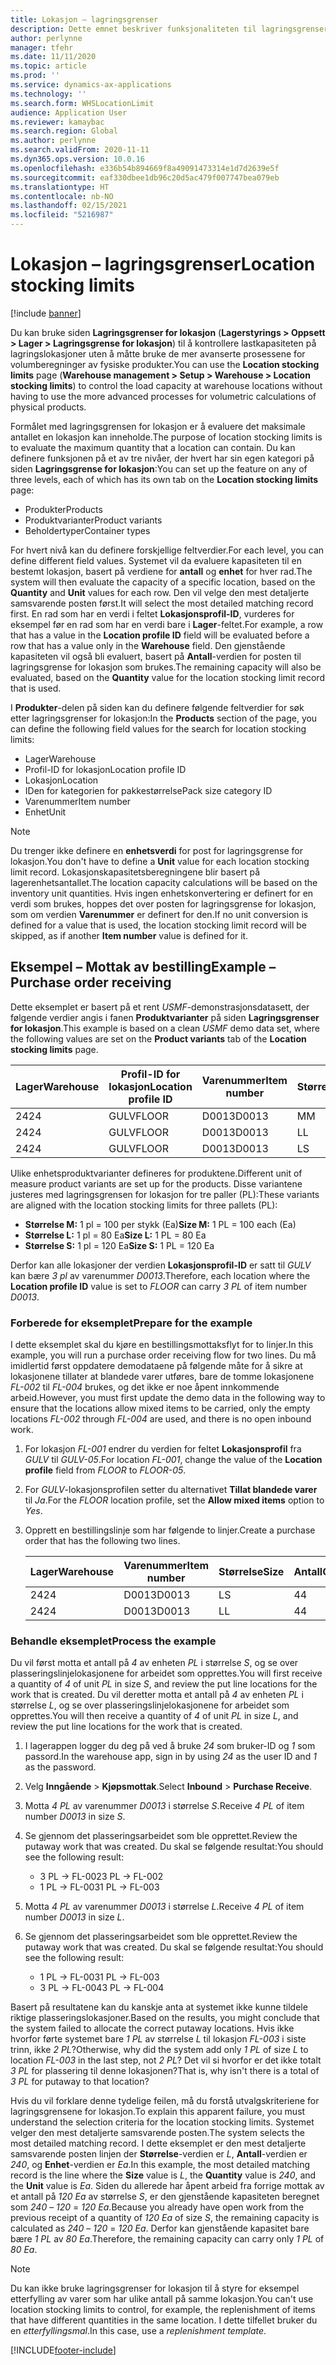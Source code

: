 ```yaml
---
title: Lokasjon – lagringsgrenser
description: Dette emnet beskriver funksjonaliteten til lagringsgrenser for lokasjon.
author: perlynne
manager: tfehr
ms.date: 11/11/2020
ms.topic: article
ms.prod: ''
ms.service: dynamics-ax-applications
ms.technology: ''
ms.search.form: WHSLocationLimit
audience: Application User
ms.reviewer: kamaybac
ms.search.region: Global
ms.author: perlynne
ms.search.validFrom: 2020-11-11
ms.dyn365.ops.version: 10.0.16
ms.openlocfilehash: e336b54b894669f8a49091473314e1d7d2639e5f
ms.sourcegitcommit: eaf330dbee1db96c20d5ac479f007747bea079eb
ms.translationtype: HT
ms.contentlocale: nb-NO
ms.lasthandoff: 02/15/2021
ms.locfileid: "5216987"
---
```

# <a name="location-stocking-limits"></a><span data-ttu-id="acca2-103">Lokasjon – lagringsgrenser</span><span class="sxs-lookup"><span data-stu-id="acca2-103">Location stocking limits</span></span>

[!include [banner](../includes/banner.md)]

<span data-ttu-id="acca2-104">Du kan bruke siden **Lagringsgrenser for lokasjon** (**Lagerstyrings \> Oppsett \> Lager \> Lagringsgrense for lokasjon**) til å kontrollere lastkapasiteten på lagringslokasjoner uten å måtte bruke de mer avanserte prosessene for volumberegninger av fysiske produkter.</span><span class="sxs-lookup"><span data-stu-id="acca2-104">You can use the **Location stocking limits** page (**Warehouse management \> Setup \> Warehouse \> Location stocking limits**) to control the load capacity at warehouse locations without having to use the more advanced processes for volumetric calculations of physical products.</span></span>

<span data-ttu-id="acca2-105">Formålet med lagringsgrensen for lokasjon er å evaluere det maksimale antallet en lokasjon kan inneholde.</span><span class="sxs-lookup"><span data-stu-id="acca2-105">The purpose of location stocking limits is to evaluate the maximum quantity that a location can contain.</span></span> <span data-ttu-id="acca2-106">Du kan definere funksjonen på et av tre nivåer, der hvert har sin egen kategori på siden **Lagringsgrense for lokasjon**:</span><span class="sxs-lookup"><span data-stu-id="acca2-106">You can set up the feature on any of three levels, each of which has its own tab on the **Location stocking limits** page:</span></span>

- <span data-ttu-id="acca2-107">Produkter</span><span class="sxs-lookup"><span data-stu-id="acca2-107">Products</span></span>
- <span data-ttu-id="acca2-108">Produktvarianter</span><span class="sxs-lookup"><span data-stu-id="acca2-108">Product variants</span></span>
- <span data-ttu-id="acca2-109">Beholdertyper</span><span class="sxs-lookup"><span data-stu-id="acca2-109">Container types</span></span>

<span data-ttu-id="acca2-110">For hvert nivå kan du definere forskjellige feltverdier.</span><span class="sxs-lookup"><span data-stu-id="acca2-110">For each level, you can define different field values.</span></span> <span data-ttu-id="acca2-111">Systemet vil da evaluere kapasiteten til en bestemt lokasjon, basert på verdiene for **antall** og **enhet** for hver rad.</span><span class="sxs-lookup"><span data-stu-id="acca2-111">The system will then evaluate the capacity of a specific location, based on the **Quantity** and **Unit** values for each row.</span></span> <span data-ttu-id="acca2-112">Den vil velge den mest detaljerte samsvarende posten først.</span><span class="sxs-lookup"><span data-stu-id="acca2-112">It will select the most detailed matching record first.</span></span> <span data-ttu-id="acca2-113">En rad som har en verdi i feltet **Lokasjonsprofil-ID**, vurderes for eksempel før en rad som har en verdi bare i **Lager**-feltet.</span><span class="sxs-lookup"><span data-stu-id="acca2-113">For example, a row that has a value in the **Location profile ID** field will be evaluated before a row that has a value only in the **Warehouse** field.</span></span> <span data-ttu-id="acca2-114">Den gjenstående kapasiteten vil også bli evaluert, basert på **Antall**-verdien for posten til lagringsgrense for lokasjon som brukes.</span><span class="sxs-lookup"><span data-stu-id="acca2-114">The remaining capacity will also be evaluated, based on the **Quantity** value for the location stocking limit record that is used.</span></span>

<span data-ttu-id="acca2-115">I **Produkter**-delen på siden kan du definere følgende feltverdier for søk etter lagringsgrenser for lokasjon:</span><span class="sxs-lookup"><span data-stu-id="acca2-115">In the **Products** section of the page, you can define the following field values for the search for location stocking limits:</span></span>

- <span data-ttu-id="acca2-116">Lager</span><span class="sxs-lookup"><span data-stu-id="acca2-116">Warehouse</span></span>
- <span data-ttu-id="acca2-117">Profil-ID for lokasjon</span><span class="sxs-lookup"><span data-stu-id="acca2-117">Location profile ID</span></span>
- <span data-ttu-id="acca2-118">Lokasjon</span><span class="sxs-lookup"><span data-stu-id="acca2-118">Location</span></span>
- <span data-ttu-id="acca2-119">IDen for kategorien for pakkestørrelse</span><span class="sxs-lookup"><span data-stu-id="acca2-119">Pack size category ID</span></span>
- <span data-ttu-id="acca2-120">Varenummer</span><span class="sxs-lookup"><span data-stu-id="acca2-120">Item number</span></span>
- <span data-ttu-id="acca2-121">Enhet</span><span class="sxs-lookup"><span data-stu-id="acca2-121">Unit</span></span>

> [!NOTE]
> <span data-ttu-id="acca2-122">Du trenger ikke definere en **enhetsverdi** for post for lagringsgrense for lokasjon.</span><span class="sxs-lookup"><span data-stu-id="acca2-122">You don't have to define a **Unit** value for each location stocking limit record.</span></span> <span data-ttu-id="acca2-123">Lokasjonskapasitetsberegningene blir basert på lagerenhetsantallet.</span><span class="sxs-lookup"><span data-stu-id="acca2-123">The location capacity calculations will be based on the inventory unit quantities.</span></span> <span data-ttu-id="acca2-124">Hvis ingen enhetskonvertering er definert for en verdi som brukes, hoppes det over posten for lagringsgrense for lokasjon, som om verdien **Varenummer** er definert for den.</span><span class="sxs-lookup"><span data-stu-id="acca2-124">If no unit conversion is defined for a value that is used, the location stocking limit record will be skipped, as if another **Item number** value is defined for it.</span></span>

## <a name="example--purchase-order-receiving"></a><span data-ttu-id="acca2-125">Eksempel – Mottak av bestilling</span><span class="sxs-lookup"><span data-stu-id="acca2-125">Example – Purchase order receiving</span></span>

<span data-ttu-id="acca2-126">Dette eksemplet er basert på et rent *USMF*-demonstrasjonsdatasett, der følgende verdier angis i fanen **Produktvarianter** på siden **Lagringsgrenser for lokasjon**.</span><span class="sxs-lookup"><span data-stu-id="acca2-126">This example is based on a clean *USMF* demo data set, where the following values are set on the **Product variants** tab of the **Location stocking limits** page.</span></span>

| <span data-ttu-id="acca2-127">Lager</span><span class="sxs-lookup"><span data-stu-id="acca2-127">Warehouse</span></span> | <span data-ttu-id="acca2-128">Profil-ID for lokasjon</span><span class="sxs-lookup"><span data-stu-id="acca2-128">Location profile ID</span></span> | <span data-ttu-id="acca2-129">Varenummer</span><span class="sxs-lookup"><span data-stu-id="acca2-129">Item number</span></span> | <span data-ttu-id="acca2-130">Størrelse</span><span class="sxs-lookup"><span data-stu-id="acca2-130">Size</span></span> | <span data-ttu-id="acca2-131">Antall</span><span class="sxs-lookup"><span data-stu-id="acca2-131">Quantity</span></span> | <span data-ttu-id="acca2-132">Enhet</span><span class="sxs-lookup"><span data-stu-id="acca2-132">Unit</span></span> |
|-----------|---------------------|-------------|------|----------|------|
| <span data-ttu-id="acca2-133">24</span><span class="sxs-lookup"><span data-stu-id="acca2-133">24</span></span>        | <span data-ttu-id="acca2-134">GULV</span><span class="sxs-lookup"><span data-stu-id="acca2-134">FLOOR</span></span>               | <span data-ttu-id="acca2-135">D0013</span><span class="sxs-lookup"><span data-stu-id="acca2-135">D0013</span></span>       | <span data-ttu-id="acca2-136">M</span><span class="sxs-lookup"><span data-stu-id="acca2-136">M</span></span>    | <span data-ttu-id="acca2-137">300</span><span class="sxs-lookup"><span data-stu-id="acca2-137">300</span></span>      | <span data-ttu-id="acca2-138">Hver</span><span class="sxs-lookup"><span data-stu-id="acca2-138">Ea</span></span>   |
| <span data-ttu-id="acca2-139">24</span><span class="sxs-lookup"><span data-stu-id="acca2-139">24</span></span>        | <span data-ttu-id="acca2-140">GULV</span><span class="sxs-lookup"><span data-stu-id="acca2-140">FLOOR</span></span>               | <span data-ttu-id="acca2-141">D0013</span><span class="sxs-lookup"><span data-stu-id="acca2-141">D0013</span></span>       | <span data-ttu-id="acca2-142">L</span><span class="sxs-lookup"><span data-stu-id="acca2-142">L</span></span>    | <span data-ttu-id="acca2-143">240</span><span class="sxs-lookup"><span data-stu-id="acca2-143">240</span></span>      | <span data-ttu-id="acca2-144">Hver</span><span class="sxs-lookup"><span data-stu-id="acca2-144">Ea</span></span>   |
| <span data-ttu-id="acca2-145">24</span><span class="sxs-lookup"><span data-stu-id="acca2-145">24</span></span>        | <span data-ttu-id="acca2-146">GULV</span><span class="sxs-lookup"><span data-stu-id="acca2-146">FLOOR</span></span>               | <span data-ttu-id="acca2-147">D0013</span><span class="sxs-lookup"><span data-stu-id="acca2-147">D0013</span></span>       | <span data-ttu-id="acca2-148">L</span><span class="sxs-lookup"><span data-stu-id="acca2-148">S</span></span>    | <span data-ttu-id="acca2-149">360</span><span class="sxs-lookup"><span data-stu-id="acca2-149">360</span></span>      | <span data-ttu-id="acca2-150">Hver</span><span class="sxs-lookup"><span data-stu-id="acca2-150">Ea</span></span>   |

<span data-ttu-id="acca2-151">Ulike enhetsproduktvarianter defineres for produktene.</span><span class="sxs-lookup"><span data-stu-id="acca2-151">Different unit of measure product variants are set up for the products.</span></span> <span data-ttu-id="acca2-152">Disse variantene justeres med lagringsgrensen for lokasjon for tre paller (PL):</span><span class="sxs-lookup"><span data-stu-id="acca2-152">These variants are aligned with the location stocking limits for three pallets (PL):</span></span>

- <span data-ttu-id="acca2-153">**Størrelse M:** 1 pl = 100 per stykk (Ea)</span><span class="sxs-lookup"><span data-stu-id="acca2-153">**Size M:** 1 PL = 100 each (Ea)</span></span>
- <span data-ttu-id="acca2-154">**Størrelse L:** 1 pl = 80 Ea</span><span class="sxs-lookup"><span data-stu-id="acca2-154">**Size L:** 1 PL = 80 Ea</span></span>
- <span data-ttu-id="acca2-155">**Størrelse S:** 1 pl = 120 Ea</span><span class="sxs-lookup"><span data-stu-id="acca2-155">**Size S:** 1 PL = 120 Ea</span></span>

<span data-ttu-id="acca2-156">Derfor kan alle lokasjoner der verdien **Lokasjonsprofil-ID** er satt til *GULV* kan bære *3* *pl* av varenummer *D0013*.</span><span class="sxs-lookup"><span data-stu-id="acca2-156">Therefore, each location where the **Location profile ID** value is set to *FLOOR* can carry *3* *PL* of item number *D0013*.</span></span>

### <a name="prepare-for-the-example"></a><span data-ttu-id="acca2-157">Forberede for eksemplet</span><span class="sxs-lookup"><span data-stu-id="acca2-157">Prepare for the example</span></span>

<span data-ttu-id="acca2-158">I dette eksemplet skal du kjøre en bestillingsmottaksflyt for to linjer.</span><span class="sxs-lookup"><span data-stu-id="acca2-158">In this example, you will run a purchase order receiving flow for two lines.</span></span> <span data-ttu-id="acca2-159">Du må imidlertid først oppdatere demodataene på følgende måte for å sikre at lokasjonene tillater at blandede varer utføres, bare de tomme lokasjonene *FL-002* til *FL-004* brukes, og det ikke er noe åpent innkommende arbeid.</span><span class="sxs-lookup"><span data-stu-id="acca2-159">However, you must first update the demo data in the following way to ensure that the locations allow mixed items to be carried, only the empty locations *FL-002* through *FL-004* are used, and there is no open inbound work.</span></span>

1. <span data-ttu-id="acca2-160">For lokasjon *FL-001* endrer du verdien for feltet **Lokasjonsprofil** fra *GULV* til *GULV-05*.</span><span class="sxs-lookup"><span data-stu-id="acca2-160">For location *FL-001*, change the value of the **Location profile** field from *FLOOR* to *FLOOR-05*.</span></span>
1. <span data-ttu-id="acca2-161">For *GULV*-lokasjonsprofilen setter du alternativet **Tillat blandede varer** til *Ja*.</span><span class="sxs-lookup"><span data-stu-id="acca2-161">For the *FLOOR* location profile, set the **Allow mixed items** option to *Yes*.</span></span>
1. <span data-ttu-id="acca2-162">Opprett en bestillingslinje som har følgende to linjer.</span><span class="sxs-lookup"><span data-stu-id="acca2-162">Create a purchase order that has the following two lines.</span></span>

    | <span data-ttu-id="acca2-163">Lager</span><span class="sxs-lookup"><span data-stu-id="acca2-163">Warehouse</span></span> | <span data-ttu-id="acca2-164">Varenummer</span><span class="sxs-lookup"><span data-stu-id="acca2-164">Item number</span></span> | <span data-ttu-id="acca2-165">Størrelse</span><span class="sxs-lookup"><span data-stu-id="acca2-165">Size</span></span> | <span data-ttu-id="acca2-166">Antall</span><span class="sxs-lookup"><span data-stu-id="acca2-166">Quantity</span></span> | <span data-ttu-id="acca2-167">Enhet</span><span class="sxs-lookup"><span data-stu-id="acca2-167">Unit</span></span> |
    |-----------|-------------|------|----------|------|
    | <span data-ttu-id="acca2-168">24</span><span class="sxs-lookup"><span data-stu-id="acca2-168">24</span></span>        | <span data-ttu-id="acca2-169">D0013</span><span class="sxs-lookup"><span data-stu-id="acca2-169">D0013</span></span>       | <span data-ttu-id="acca2-170">L</span><span class="sxs-lookup"><span data-stu-id="acca2-170">S</span></span>    | <span data-ttu-id="acca2-171">4</span><span class="sxs-lookup"><span data-stu-id="acca2-171">4</span></span>        | <span data-ttu-id="acca2-172">PL</span><span class="sxs-lookup"><span data-stu-id="acca2-172">PL</span></span>   |
    | <span data-ttu-id="acca2-173">24</span><span class="sxs-lookup"><span data-stu-id="acca2-173">24</span></span>        | <span data-ttu-id="acca2-174">D0013</span><span class="sxs-lookup"><span data-stu-id="acca2-174">D0013</span></span>       | <span data-ttu-id="acca2-175">L</span><span class="sxs-lookup"><span data-stu-id="acca2-175">L</span></span>    | <span data-ttu-id="acca2-176">4</span><span class="sxs-lookup"><span data-stu-id="acca2-176">4</span></span>        | <span data-ttu-id="acca2-177">PL</span><span class="sxs-lookup"><span data-stu-id="acca2-177">PL</span></span>   |

### <a name="process-the-example"></a><span data-ttu-id="acca2-178">Behandle eksemplet</span><span class="sxs-lookup"><span data-stu-id="acca2-178">Process the example</span></span>

<span data-ttu-id="acca2-179">Du vil først motta et antall på *4* av enheten *PL* i størrelse *S*, og se over plasseringslinjelokasjonene for arbeidet som opprettes.</span><span class="sxs-lookup"><span data-stu-id="acca2-179">You will first receive a quantity of *4* of unit *PL* in size *S*, and review the put line locations for the work that is created.</span></span> <span data-ttu-id="acca2-180">Du vil deretter motta et antall på *4* av enheten *PL* i størrelse *L*, og se over plasseringslinjelokasjonene for arbeidet som opprettes.</span><span class="sxs-lookup"><span data-stu-id="acca2-180">You will then receive a quantity of *4* of unit *PL* in size *L*, and review the put line locations for the work that is created.</span></span>

1. <span data-ttu-id="acca2-181">I lagerappen logger du deg på ved å bruke *24* som bruker-ID og *1* som passord.</span><span class="sxs-lookup"><span data-stu-id="acca2-181">In the warehouse app, sign in by using *24* as the user ID and *1* as the password.</span></span>
1. <span data-ttu-id="acca2-182">Velg **Inngående** \> **Kjøpsmottak**.</span><span class="sxs-lookup"><span data-stu-id="acca2-182">Select **Inbound** \> **Purchase Receive**.</span></span>
1. <span data-ttu-id="acca2-183">Motta *4* *PL* av varenummer *D0013* i størrelse *S*.</span><span class="sxs-lookup"><span data-stu-id="acca2-183">Receive *4* *PL* of item number *D0013* in size *S*.</span></span>
1. <span data-ttu-id="acca2-184">Se gjennom det plasseringsarbeidet som ble opprettet.</span><span class="sxs-lookup"><span data-stu-id="acca2-184">Review the putaway work that was created.</span></span> <span data-ttu-id="acca2-185">Du skal se følgende resultat:</span><span class="sxs-lookup"><span data-stu-id="acca2-185">You should see the following result:</span></span>

    - <span data-ttu-id="acca2-186">3 PL -\> FL-002</span><span class="sxs-lookup"><span data-stu-id="acca2-186">3 PL -\> FL-002</span></span>
    - <span data-ttu-id="acca2-187">1 PL -\> FL-003</span><span class="sxs-lookup"><span data-stu-id="acca2-187">1 PL -\> FL-003</span></span>

1. <span data-ttu-id="acca2-188">Motta *4* *PL* av varenummer *D0013* i størrelse *L*.</span><span class="sxs-lookup"><span data-stu-id="acca2-188">Receive *4* *PL* of item number *D0013* in size *L*.</span></span>
1. <span data-ttu-id="acca2-189">Se gjennom det plasseringsarbeidet som ble opprettet.</span><span class="sxs-lookup"><span data-stu-id="acca2-189">Review the putaway work that was created.</span></span> <span data-ttu-id="acca2-190">Du skal se følgende resultat:</span><span class="sxs-lookup"><span data-stu-id="acca2-190">You should see the following result:</span></span>

    - <span data-ttu-id="acca2-191">1 PL -\> FL-003</span><span class="sxs-lookup"><span data-stu-id="acca2-191">1 PL -\> FL-003</span></span>
    - <span data-ttu-id="acca2-192">3 PL -\> FL-004</span><span class="sxs-lookup"><span data-stu-id="acca2-192">3 PL -\> FL-004</span></span>

<span data-ttu-id="acca2-193">Basert på resultatene kan du kanskje anta at systemet ikke kunne tildele riktige plasseringslokasjoner.</span><span class="sxs-lookup"><span data-stu-id="acca2-193">Based on the results, you might conclude that the system failed to allocate the correct putaway locations.</span></span> <span data-ttu-id="acca2-194">Hvis ikke hvorfor førte systemet bare *1* *PL* av størrelse *L* til lokasjon *FL-003* i siste trinn, ikke *2* *PL*?</span><span class="sxs-lookup"><span data-stu-id="acca2-194">Otherwise, why did the system add only *1* *PL* of size *L* to location *FL-003* in the last step, not *2* *PL*?</span></span> <span data-ttu-id="acca2-195">Det vil si hvorfor er det ikke totalt *3* *PL* for plassering til denne lokasjonen?</span><span class="sxs-lookup"><span data-stu-id="acca2-195">That is, why isn't there is a total of *3* *PL* for putaway to that location?</span></span>

<span data-ttu-id="acca2-196">Hvis du vil forklare denne tydelige feilen, må du forstå utvalgskriteriene for lagringsgrensene for lokasjon.</span><span class="sxs-lookup"><span data-stu-id="acca2-196">To explain this apparent failure, you must understand the selection criteria for the location stocking limits.</span></span> <span data-ttu-id="acca2-197">Systemet velger den mest detaljerte samsvarende posten.</span><span class="sxs-lookup"><span data-stu-id="acca2-197">The system selects the most detailed matching record.</span></span> <span data-ttu-id="acca2-198">I dette eksemplet er den mest detaljerte samsvarende posten linjen der **Størrelse**-verdien er *L*, **Antall**-verdien er *240*, og **Enhet**-verdien er *Ea*.</span><span class="sxs-lookup"><span data-stu-id="acca2-198">In this example, the most detailed matching record is the line where the **Size** value is *L*, the **Quantity** value is *240*, and the **Unit** value is *Ea*.</span></span> <span data-ttu-id="acca2-199">Siden du allerede har åpent arbeid fra forrige mottak av et antall på *120* *Ea* av størrelse *S*, er den gjenstående kapasiteten beregnet som *240* – *120* = *120* *Ea*.</span><span class="sxs-lookup"><span data-stu-id="acca2-199">Because you already have open work from the previous receipt of a quantity of *120* *Ea* of size *S*, the remaining capacity is calculated as *240* – *120* = *120* *Ea*.</span></span> <span data-ttu-id="acca2-200">Derfor kan gjenstående kapasitet bare bære *1* *PL* av *80* *Ea*.</span><span class="sxs-lookup"><span data-stu-id="acca2-200">Therefore, the remaining capacity can carry only *1* *PL* of *80* *Ea*.</span></span>

> [!NOTE]
> <span data-ttu-id="acca2-201">Du kan ikke bruke lagringsgrenser for lokasjon til å styre for eksempel etterfylling av varer som har ulike antall på samme lokasjon.</span><span class="sxs-lookup"><span data-stu-id="acca2-201">You can't use location stocking limits to control, for example, the replenishment of items that have different quantities in the same location.</span></span> <span data-ttu-id="acca2-202">I dette tilfellet bruker du en *etterfyllingsmal*.</span><span class="sxs-lookup"><span data-stu-id="acca2-202">In this case, use a *replenishment template*.</span></span>


[!INCLUDE[footer-include](../../includes/footer-banner.md)]